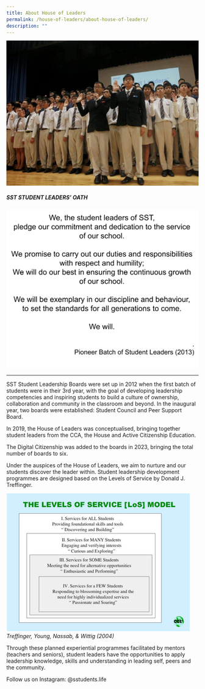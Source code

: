 ```yaml
---
title: About House of Leaders
permalink: /house-of-leaders/about-house-of-leaders/
description: ""
---
```

![](/images/House%20of%20Leaders/house%20of%20leader%2001.png)

##### SST STUDENT LEADERS’ OATH

![](/images/House%20of%20Leaders/student%20leader%20oath.svg)


***

SST Student Leadership Boards were set up in 2012 when the first batch of students were in their 3rd year, with the goal of developing leadership competencies and inspiring students to build a culture of ownership, collaboration and community in the classroom and beyond. In the inaugural year, two boards were established: Student Council and Peer Support Board. 

In 2019, the House of Leaders was conceptualised, bringing together student leaders from the CCA, the House and Active Citizenship Education.

The Digital Citizenship was added to the boards in 2023, bringing the total number of boards to six.

Under the auspices of the House of Leaders, we aim to nurture and our students discover the leader within. Student leadership development programmes are designed based on the Levels of Service by Donald J. Treffinger.


![](/images/House%20of%20Leaders/house%20of%20leader%2002.png)
*Treffinger, Young, Nassab, &amp; Wittig (2004)*


Through these planned experiential programmes facilitated by mentors (teachers and seniors), student leaders have the opportunities to apply leadership knowledge, skills and understanding in leading self, peers and the community.

Follow us on Instagram: @sstudents.life